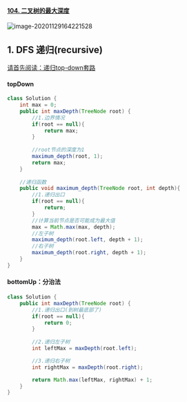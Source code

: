 #### [104. 二叉树的最大深度](https://leetcode-cn.com/problems/maximum-depth-of-binary-tree/)

![image-20201129164221528](https://raw.githubusercontent.com/TWDH/Leetcode-From-Zero/pictures/img/image-20201129164221528.png)

## 1. DFS 递归(recursive)

[请首先阅读：递归top-down套路](../b.大赫的套路-递归.md)

#### topDown

```java
class Solution {
    int max = 0;
    public int maxDepth(TreeNode root) {
        //1.边界情况
        if(root == null){
            return max;
        }
        
        //root节点的深度为1
        maximum_depth(root, 1);
        return max; 
    }
    
    //递归函数
    public void maximum_depth(TreeNode root, int depth){
        //1.递归出口
        if(root == null){
            return;
        }
        //计算当前节点是否可能成为最大值
        max = Math.max(max, depth);
        //左子树
        maximum_depth(root.left, depth + 1);
        //右子树
        maximum_depth(root.right, depth + 1);
    }
}
```

#### bottomUp：分治法

```java
class Solution {
    public int maxDepth(TreeNode root) {
        //1.递归出口(到树最底部了)
        if(root == null){
            return 0;
        }
        
        //2.递归左子树
        int leftMax = maxDepth(root.left);

        //3.递归右子树
        int rightMax = maxDepth(root.right);

        return Math.max(leftMax, rightMax) + 1;        
    }
}
```

#### 

